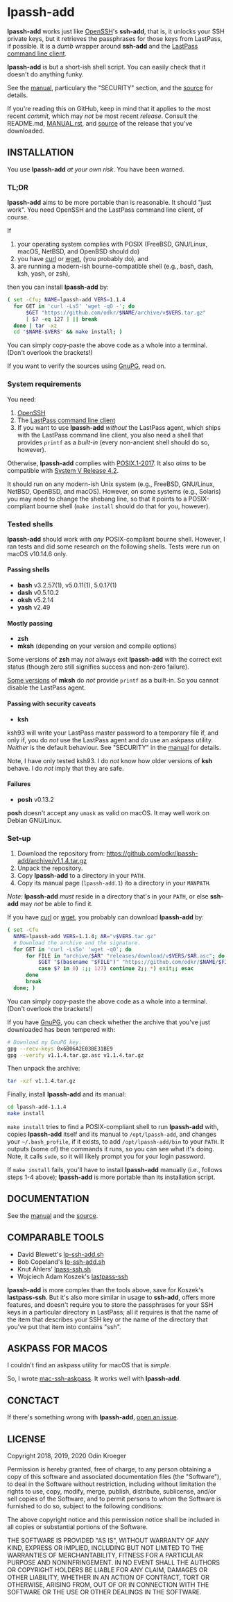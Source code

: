 # lpassh-add

**lpassh-add** works just like [OpenSSH](https://www.openssh.com)'s
**ssh-add**, that is, it unlocks your SSH private keys, but it retrieves
the passphrases for those keys from LastPass, if possible. It is a
*dumb* wrapper around **ssh-add** and the [LastPass command line
client](https://github.com/lastpass/lastpass-cli).

**lpassh-add** is but a short-ish shell script.
You can easily check that it doesn't do anything funky.

See the [manual](MANUAL.rst), particulary the "SECURITY" section,
and the [source](lpassh-add) for details.

If you're reading this on GitHub, keep in mind that it applies to the
most recent *commit*, which may *not* be most recent *release*. Consult
the README.md, [MANUAL.rst](MANUAL.rst), and [source](lpassh-add)
of the release that you've downloaded.

## INSTALLATION

You use **lpassh-add** *at your own risk*. You have been warned.

### TL;DR

**lpassh-add** aims to be more portable than is reasonable.
It should "just work".
You need OpenSSH and the LastPass command line client, of course.

If

1. your operating system complies with POSIX
   (FreeBSD, GNU/Linux, macOS, NetBSD, and OpenBSD should do)
2. you have
   [curl](https://curl.haxx.se/) or
   [wget](https://www.gnu.org/software/wget/),
   (you probably do), and
3. are running a modern-ish bourne-compatible shell
   (e.g., bash, dash, ksh, yash, or zsh),

then you can install **lpassh-add** by:

```sh
( set -Cfu; NAME=lpassh-add VERS=1.1.4
  for GET in 'curl -LsS' 'wget -qO -'; do
      $GET "https://github.com/odkr/$NAME/archive/v$VERS.tar.gz"
      [ $? -eq 127 ] || break
  done | tar -xz
  cd "$NAME-$VERS" && make install; )
```

You can simply copy-paste the above code as a whole into a terminal.
(Don't overlook the brackets!)

If you want to verify the sources using [GnuPG](https://gnupg.org/), read on.

### System requirements

You need:

1. [OpenSSH](https://www.openssh.com)
2. The [LastPass command line client](https://github.com/lastpass/lastpass-cli)
3. If you want to use **lpassh-add** *without* the LastPass agent,
   which ships with the LastPass command line client,
   you also need a shell that provides `printf` as a *built-in*
   (every non-ancient shell should do so, however).

Otherwise, **lpassh-add** complies with
[POSIX.1-2017](http://pubs.opengroup.org/onlinepubs/9699919799/).
It also *aims* to be compatible with
[System V Release 4.2](https://www.in-ulm.de/~mascheck/bourne/).

It should run on any modern-ish Unix system (e.g., FreeBSD, GNU/Linux, NetBSD,
OpenBSD, and macOS). However, on some systems (e.g., Solaris) you may need to
change the shebang line, so that it points to a POSIX-compliant bourne shell
(`make install` should do that for you, however).

### Tested shells

**lpassh-add** should work with *any* POSIX-compliant bourne shell. However,
I ran tests and did some research on the following shells. Tests were run
on macOS v10.14.6 only.

#### Passing shells

* **bash** v3.2.57(1), v5.0.11(1), 5.0.17(1)
* **dash** v0.5.10.2
* **oksh** v5.2.14
* **yash** v2.49

#### Mostly passing

* **zsh**
* **mksh** (depending on your version and compile options)

Some versions of **zsh** may *not* always exit **lpassh-add** with the correct
exit status (though zero still signifies success and non-zero failure).

[Some versions](https://www.mirbsd.org/mksh.htm) of **mksh** do *not*
provide `printf` as a built-in. So you cannot disable the LastPass agent.

#### Passing with security caveats

* **ksh**

ksh93 will write your LastPass master password to a temporary file
if, and only if, you do *not* use the LastPass agent and *do* use an
askpass utility. *Neither* is the default behaviour. See "SECURITY"
in the [manual](MANUAL.rst#security) for details.

Note, I have only tested ksh93. I do *not* know how older versions
of **ksh** behave. I do *not* imply that they are safe.

#### Failures

* **posh** v0.13.2

**posh** doesn't accept any `umask` as valid on macOS.
It may well work on Debian GNU/Linux.

### Set-up

1. Download the repository from:
   <https://github.com/odkr/lpassh-add/archive/v1.1.4.tar.gz>
2. Unpack the repository.
3. Copy **lpassh-add** to a directory in your `PATH`.
4. Copy its manual page (`lpassh-add.1`) ito a directory in your `MANPATH`.

*Note:* **lpassh-add** *must* reside in a directory that's in your `PATH`,
or else **ssh-add** may *not* be able to find it.

If you have [curl](https://curl.haxx.se/) or
            [wget](https://www.gnu.org/software/wget/),
you probably can download **lpassh-add** by:

```sh
( set -Cfu
  NAME=lpassh-add VERS=1.1.4; AR="v$VERS.tar.gz"
  # Download the archive and the signature.
  for GET in 'curl -LsSo' 'wget -qO'; do
      for FILE in "archive/$AR" "releases/download/v$VERS/$AR.asc"; do
          $GET "$(basename "$FILE")" "https://github.com/odkr/$NAME/$FILE"
          case $? in 0) :;; 127) continue 2;; *) exit;; esac
      done
      break
  done; )
```

You can simply copy-paste the above code as a whole into a terminal.
(Don't overlook the brackets!)

If you have [GnuPG](https://gnupg.org/), you can check whether
the archive that you've just downloaded has been tempered with:

```sh
# Download my GnuPG key.
gpg --recv-keys 0x6B06A2E03BE31BE9
gpg --verify v1.1.4.tar.gz.asc v1.1.4.tar.gz
```

Then unpack the archive:

```sh
tar -xzf v1.1.4.tar.gz
```

Finally, install **lpassh-add** and its manual:

```sh
cd lpassh-add-1.1.4
make install
```

`make install` tries to find a POSIX-compliant shell to run **lpassh-add** with,
copies **lpassh-add** itself and its manual to `/opt/lpassh-add`, and changes
your `~/.bash_profile`, if it exists, to add `/opt/lpassh-add/bin` to your
`PATH`. It outputs (some of) the commands it runs, so you can see what it's
doing. Note, it calls `sudo`, so it will likely prompt you for your login
password.

If `make install` fails, you'll have to install **lpassh-add** manually
(i.e., follows steps 1-4 above); **lpassh-add** is more portable than
its installation script.

## DOCUMENTATION

See the [manual](MANUAL.rst) and the [source](lpassh-add).

## COMPARABLE TOOLS

* David Blewett's
  [lp-ssh-add.sh](https://gist.github.com/davidblewett/53047c4c7757b663c11b)
* Bob Copeland's
  [lp-ssh-add.sh](https://gist.github.com/bcopeland/3cabf6ff3fe94fcbd566)
* Knut Ahlers'
  [lpass-ssh.sh](https://gist.github.com/Luzifer/2f188ed3adc0f1b166f7)
* Wojciech Adam Koszek's
  [lastpass-ssh](https://github.com/wkoszek/lastpass-ssh)

**lpassh-add** is more complex than the tools above, save for Koszek's
**lastpass-ssh**. But it's also more similar in usage to **ssh-add**,
offers more features, and doesn't require you to store the passphrases
for your SSH keys in a particular directory in LastPass; all it requires
is that the name of the item that describes your SSH key or the name of
the directory that you've put that item into contains "ssh".

## ASKPASS FOR MACOS

I couldn't find an askpass utility for macOS that is *simple*.

So, I wrote [mac-ssh-askpass](https://github.com/odkr/mac-ssh-askpass).
It works well with **lpassh-add**.

## CONCTACT

If there's something wrong with **lpassh-add**,
[open an issue](https://github.com/odkr/lpassh-add/issues).

## LICENSE

Copyright 2018, 2019, 2020 Odin Kroeger

Permission is hereby granted, free of charge, to any person obtaining a
copy of this software and associated documentation files (the
"Software"), to deal in the Software without restriction, including
without limitation the rights to use, copy, modify, merge, publish,
distribute, sublicense, and/or sell copies of the Software, and to
permit persons to whom the Software is furnished to do so, subject to
the following conditions:

The above copyright notice and this permission notice shall be included
in all copies or substantial portions of the Software.

THE SOFTWARE IS PROVIDED "AS IS", WITHOUT WARRANTY OF ANY KIND, EXPRESS
OR IMPLIED, INCLUDING BUT NOT LIMITED TO THE WARRANTIES OF
MERCHANTABILITY, FITNESS FOR A PARTICULAR PURPOSE AND NONINFRINGEMENT.
IN NO EVENT SHALL THE AUTHORS OR COPYRIGHT HOLDERS BE LIABLE FOR ANY
CLAIM, DAMAGES OR OTHER LIABILITY, WHETHER IN AN ACTION OF CONTRACT,
TORT OR OTHERWISE, ARISING FROM, OUT OF OR IN CONNECTION WITH THE
SOFTWARE OR THE USE OR OTHER DEALINGS IN THE SOFTWARE.
